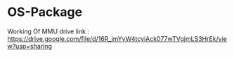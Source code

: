 # OS-Package
Working Of MMU 
drive link : https://drive.google.com/file/d/16R_imYyW4tcyiAck077wTVgjmLS3HrEk/view?usp=sharing
